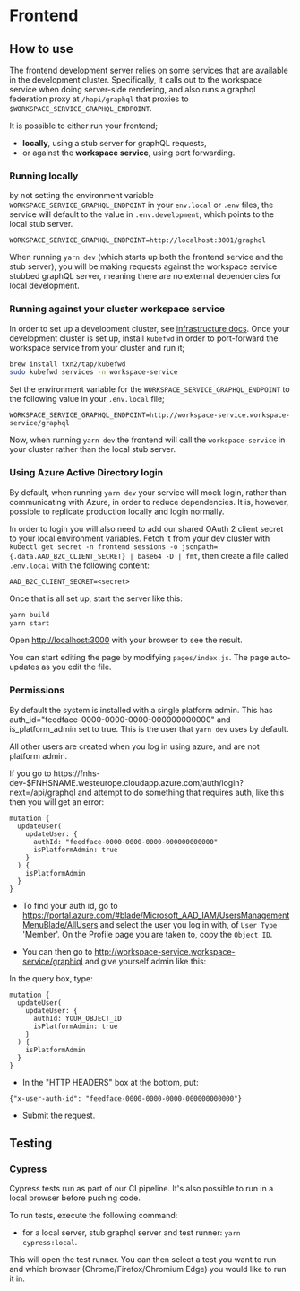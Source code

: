 # Frontend

## How to use

The frontend development server relies on some services that are available in the development cluster. Specifically, it calls out to the workspace service when doing server-side rendering, and also runs a graphql federation proxy at `/hapi/graphql` that proxies to `$WORKSPACE_SERVICE_GRAPHQL_ENDPOINT`.

It is possible to either run your frontend;

- **locally**, using a stub server for graphQL requests,
- or against the **workspace service**, using port forwarding.

### Running locally

by not setting the environment variable `WORKSPACE_SERVICE_GRAPHQL_ENDPOINT` in your `env.local` or `.env` files, the service will default to the value in `.env.development`, which points to the local stub server.

```
WORKSPACE_SERVICE_GRAPHQL_ENDPOINT=http://localhost:3001/graphql
```

When running `yarn dev` (which starts up both the frontend service and the stub server), you will be making requests against the workspace service stubbed graphQL server, meaning there are no external dependencies for local development.

### Running against your cluster workspace service

In order to set up a development cluster, see [infrastructure docs](../infrastructure/README.md). Once your development cluster is set up, install `kubefwd` in order to port-forward the workspace service from your cluster and run it;

```bash
brew install txn2/tap/kubefwd
sudo kubefwd services -n workspace-service
```

Set the environment variable for the `WORKSPACE_SERVICE_GRAPHQL_ENDPOINT` to the following value in your `.env.local` file;

```
WORKSPACE_SERVICE_GRAPHQL_ENDPOINT=http://workspace-service.workspace-service/graphql
```

Now, when running `yarn dev` the frontend will call the `workspace-service` in your cluster rather than the local stub server.

### Using Azure Active Directory login

By default, when running `yarn dev` your service will mock login, rather than communicating with Azure, in order to reduce dependencies. It is, however, possible to replicate production locally and login normally.

In order to login you will also need to add our shared OAuth 2 client secret to your local environment variables. Fetch it from your dev cluster with `kubectl get secret -n frontend sessions -o jsonpath={.data.AAD_B2C_CLIENT_SECRET} | base64 -D | fmt`, then create a file called `.env.local` with the following content:

```
AAD_B2C_CLIENT_SECRET=<secret>
```

Once that is all set up, start the server like this:

```bash
yarn build
yarn start
```

Open [http://localhost:3000](http://localhost:3000) with your browser to see the result.

You can start editing the page by modifying `pages/index.js`. The page auto-updates as you edit the file.

### Permissions

By default the system is installed with a single platform admin. This has auth_id="feedface-0000-0000-0000-000000000000" and is_platform_admin set to true. This is the user that `yarn dev` uses by default.

All other users are created when you log in using azure, and are not platform admin.

If you go to https://fnhs-dev-\$FNHSNAME.westeurope.cloudapp.azure.com/auth/login?next=/api/graphql and attempt to do something that requires auth, like this then you will get an error:

```
mutation {
  updateUser(
    updateUser: {
      authId: "feedface-0000-0000-0000-000000000000"
      isPlatformAdmin: true
    }
  ) {
    isPlatformAdmin
  }
}
```

- To find your auth id, go to https://portal.azure.com/#blade/Microsoft_AAD_IAM/UsersManagementMenuBlade/AllUsers and select the user you log in with, of `User Type` 'Member'. On the Profile page you are taken to, copy the `Object ID`.

- You can then go to http://workspace-service.workspace-service/graphiql and give yourself admin like this:

In the query box, type:

```
mutation {
  updateUser(
    updateUser: {
      authId: YOUR_OBJECT_ID
      isPlatformAdmin: true
    }
  ) {
    isPlatformAdmin
  }
}
```

- In the "HTTP HEADERS" box at the bottom, put:

```
{"x-user-auth-id": "feedface-0000-0000-0000-000000000000"}
```

- Submit the request.

## Testing

### Cypress

Cypress tests run as part of our CI pipeline. It's also possible to run in a local browser before pushing code.

To run tests, execute the following command:

- for a local server, stub graphql server and test runner: `yarn cypress:local`.

This will open the test runner. You can then select a test you want to run and which browser (Chrome/Firefox/Chromium Edge) you would like to run it in.
